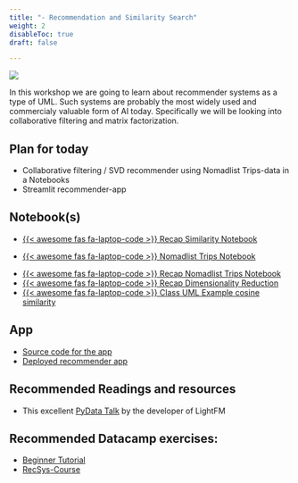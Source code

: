 ```yaml
---
title: "- Recommendation and Similarity Search"
weight: 2
disableToc: true
draft: false

---
```


![](https://raw.githubusercontent.com/aaubs/ds-master/main/data/Images/nomad_recommender.jpg)
<!-- Corgis in an Airport. 2022. Roman x [Stable Diffusion](https://stability.ai/blog/stable-diffusion-public-release) -->


In this workshop we are going to learn about recommender systems as a type of UML.
Such systems are probably the most widely used and commercialy valuable form of AI today. Specifically we will be looking into collaborative filtering and matrix factorization.

## Plan for today
* Collaborative filtering / SVD recommender using Nomadlist Trips-data in a Notebooks
* Streamlit recommender-app

## Notebook(s)
* [{{< awesome fas fa-laptop-code >}} Recap Similarity Notebook](https://colab.research.google.com/github/aaubs/ds-master/blob/main/notebooks/M1_Similarity_V2.ipynb)
<!-- * [{{< awesome fas fa-laptop-code >}} Recap Similarity Notebook - Solutions](https://colab.research.google.com/github/aaubs/ds-master/blob/main/notebooks/M1_Similarity_V2_Solutions.ipynb) -->

* [{{< awesome fas fa-laptop-code >}} Nomadlist Trips Notebook](https://colab.research.google.com/github/aaubs/ds-master/blob/main/notebooks/M1_Recommender_System_v3.ipynb)
<!-- * [{{< awesome fas fa-laptop-code >}} Nomadlist Trips Notebook Solutions](https://colab.research.google.com/github/aaubs/ds-master/blob/main/notebooks/M1_Recommender_System_v3_Solutions_v1.ipynb) -->
* [{{< awesome fas fa-laptop-code >}} Recap Nomadlist Trips Notebook](https://colab.research.google.com/github/aaubs/ds-master/blob/main/notebooks/M1_Recap_Recommender_System.ipynb)
* [{{< awesome fas fa-laptop-code >}} Recap Dimensionality Reduction](https://colab.research.google.com/github/aaubs/ds-master/blob/main/notebooks/M1_Recap_Dimensionality_Reduction.ipynb)
* [{{< awesome fas fa-laptop-code >}} Class UML Example cosine similarity](https://colab.research.google.com/github/aaubs/ds-master/blob/main/notebooks/M1_Class_UML_solutions.ipynb)


## App
* [Source code for the app](/ds22/apps/nomadrecommender.zip)
* [Deployed recommender app](https://recommendersys1-8d5sbggabqm6wb96pyez7p.streamlit.app/)

## Recommended Readings and resources
* This excellent [PyData Talk](https://youtu.be/EgE0DUrYmo8) by the developer of LightFM

## Recommended Datacamp exercises:
* [Beginner Tutorial](https://www.datacamp.com/tutorial/recommender-systems-python)
* [RecSys-Course](https://www.datacamp.com/courses/building-recommendation-engines-in-python) 


<!-- 

## Recommended Datacamp exercises:
   * [Python](https://learn.datacamp.com/courses/unsupervised-learning-in-python) 

## Recommended Readings and resources
* [Python Data Science Handbook Chapter 5](https://jakevdp.github.io/PythonDataScienceHandbook/)
    * What Is Machine Learning?
    * Introducing Scikit-Learn
    * Feature Engineering
    * In Depth: Principal Component Analysis
    * In Depth: k-Means Clustering

* Implementation tutorials on YT PCA and K-means from [this list](https://www.youtube.com/playlist?list=PLqnslRFeH2Upcrywf-u2etjdxxkL8nl7E)
-->

